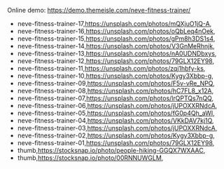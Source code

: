 
Online demo: https://demo.themeisle.com/neve-fitness-trainer/



- neve-fitness-trainer-17,https://unsplash.com/photos/mQXjuO1jQ-A,
- neve-fitness-trainer-16,https://unsplash.com/photos/oQbLeq4nOek,
- neve-fitness-trainer-15,https://unsplash.com/photos/gPm8h3DS1s4,
- neve-fitness-trainer-14,https://unsplash.com/photos/V3GnMeRhnjk,
- neve-fitness-trainer-13,https://unsplash.com/photos/nA0UDNDbxys,
- neve-fitness-trainer-12,https://unsplash.com/photos/79GLX12EY98,
- neve-fitness-trainer-11,https://unsplash.com/photos/zqj1hbfy-ks,
- neve-fitness-trainer-10,https://unsplash.com/photos/Kygy3Xbbp-g,
- neve-fitness-trainer-09,https://unsplash.com/photos/F5v-vRe_NPQ,
- neve-fitness-trainer-08,https://unsplash.com/photos/hC7FL8_x12A,
- neve-fitness-trainer-07,https://unsplash.com/photos/lrQPTQs7nQQ,
- neve-fitness-trainer-06,https://unsplash.com/photos/jUPOXXRNdcA,
- neve-fitness-trainer-05,https://unsplash.com/photos/fG0p4Qh_aWI,
- neve-fitness-trainer-04,https://unsplash.com/photos/VKkDAV7kj1Q,
- neve-fitness-trainer-03,https://unsplash.com/photos/jUPOXXRNdcA,
- neve-fitness-trainer-02,https://unsplash.com/photos/Kygy3Xbbp-g,
- neve-fitness-trainer-01,https://unsplash.com/photos/79GLX12EY98,
- thumb,https://stocksnap.io/photo/people-hiking-GGQX7WXAAC,
- thumb,https://stocksnap.io/photo/00RNNUWGLM,